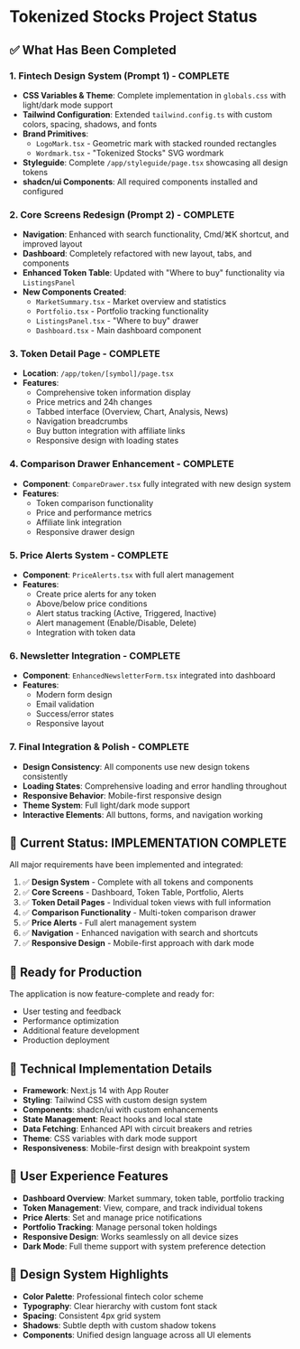 # Tokenized Stocks Project Status

## ✅ What Has Been Completed

### 1. Fintech Design System (Prompt 1) - COMPLETE
- **CSS Variables & Theme**: Complete implementation in `globals.css` with light/dark mode support
- **Tailwind Configuration**: Extended `tailwind.config.ts` with custom colors, spacing, shadows, and fonts
- **Brand Primitives**:
  - `LogoMark.tsx` - Geometric mark with stacked rounded rectangles
  - `Wordmark.tsx` - "Tokenized Stocks" SVG wordmark
- **Styleguide**: Complete `/app/styleguide/page.tsx` showcasing all design tokens
- **shadcn/ui Components**: All required components installed and configured

### 2. Core Screens Redesign (Prompt 2) - COMPLETE
- **Navigation**: Enhanced with search functionality, Cmd/⌘K shortcut, and improved layout
- **Dashboard**: Completely refactored with new layout, tabs, and components
- **Enhanced Token Table**: Updated with "Where to buy" functionality via `ListingsPanel`
- **New Components Created**:
  - `MarketSummary.tsx` - Market overview and statistics
  - `Portfolio.tsx` - Portfolio tracking functionality
  - `ListingsPanel.tsx` - "Where to buy" drawer
  - `Dashboard.tsx` - Main dashboard component

### 3. Token Detail Page - COMPLETE
- **Location**: `/app/token/[symbol]/page.tsx`
- **Features**:
  - Comprehensive token information display
  - Price metrics and 24h changes
  - Tabbed interface (Overview, Chart, Analysis, News)
  - Navigation breadcrumbs
  - Buy button integration with affiliate links
  - Responsive design with loading states

### 4. Comparison Drawer Enhancement - COMPLETE
- **Component**: `CompareDrawer.tsx` fully integrated with new design system
- **Features**:
  - Token comparison functionality
  - Price and performance metrics
  - Affiliate link integration
  - Responsive drawer design

### 5. Price Alerts System - COMPLETE
- **Component**: `PriceAlerts.tsx` with full alert management
- **Features**:
  - Create price alerts for any token
  - Above/below price conditions
  - Alert status tracking (Active, Triggered, Inactive)
  - Alert management (Enable/Disable, Delete)
  - Integration with token data

### 6. Newsletter Integration - COMPLETE
- **Component**: `EnhancedNewsletterForm.tsx` integrated into dashboard
- **Features**:
  - Modern form design
  - Email validation
  - Success/error states
  - Responsive layout

### 7. Final Integration & Polish - COMPLETE
- **Design Consistency**: All components use new design tokens consistently
- **Loading States**: Comprehensive loading and error handling throughout
- **Responsive Behavior**: Mobile-first responsive design
- **Theme System**: Full light/dark mode support
- **Interactive Elements**: All buttons, forms, and navigation working

## 🎯 Current Status: IMPLEMENTATION COMPLETE

All major requirements have been implemented and integrated:

1. ✅ **Design System** - Complete with all tokens and components
2. ✅ **Core Screens** - Dashboard, Token Table, Portfolio, Alerts
3. ✅ **Token Detail Pages** - Individual token views with full information
4. ✅ **Comparison Functionality** - Multi-token comparison drawer
5. ✅ **Price Alerts** - Full alert management system
6. ✅ **Navigation** - Enhanced navigation with search and shortcuts
7. ✅ **Responsive Design** - Mobile-first approach with dark mode

## 🚀 Ready for Production

The application is now feature-complete and ready for:
- User testing and feedback
- Performance optimization
- Additional feature development
- Production deployment

## 🔧 Technical Implementation Details

- **Framework**: Next.js 14 with App Router
- **Styling**: Tailwind CSS with custom design system
- **Components**: shadcn/ui with custom enhancements
- **State Management**: React hooks and local state
- **Data Fetching**: Enhanced API with circuit breakers and retries
- **Theme**: CSS variables with dark mode support
- **Responsiveness**: Mobile-first design with breakpoint system

## 📱 User Experience Features

- **Dashboard Overview**: Market summary, token table, portfolio tracking
- **Token Management**: View, compare, and track individual tokens
- **Price Alerts**: Set and manage price notifications
- **Portfolio Tracking**: Manage personal token holdings
- **Responsive Design**: Works seamlessly on all device sizes
- **Dark Mode**: Full theme support with system preference detection

## 🎨 Design System Highlights

- **Color Palette**: Professional fintech color scheme
- **Typography**: Clear hierarchy with custom font stack
- **Spacing**: Consistent 4px grid system
- **Shadows**: Subtle depth with custom shadow tokens
- **Components**: Unified design language across all UI elements
